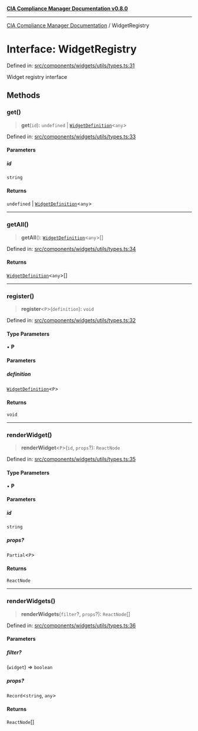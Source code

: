 [**CIA Compliance Manager Documentation v0.8.0**](../README.md)

***

[CIA Compliance Manager Documentation](../globals.md) / WidgetRegistry

# Interface: WidgetRegistry

Defined in: [src/components/widgets/utils/types.ts:31](https://github.com/Hack23/cia-compliance-manager/blob/791b5a1b6e700c8b8480de209374e4cb1086330d/src/components/widgets/utils/types.ts#L31)

Widget registry interface

## Methods

### get()

> **get**(`id`): `undefined` \| [`WidgetDefinition`](WidgetDefinition.md)\<`any`\>

Defined in: [src/components/widgets/utils/types.ts:33](https://github.com/Hack23/cia-compliance-manager/blob/791b5a1b6e700c8b8480de209374e4cb1086330d/src/components/widgets/utils/types.ts#L33)

#### Parameters

##### id

`string`

#### Returns

`undefined` \| [`WidgetDefinition`](WidgetDefinition.md)\<`any`\>

***

### getAll()

> **getAll**(): [`WidgetDefinition`](WidgetDefinition.md)\<`any`\>[]

Defined in: [src/components/widgets/utils/types.ts:34](https://github.com/Hack23/cia-compliance-manager/blob/791b5a1b6e700c8b8480de209374e4cb1086330d/src/components/widgets/utils/types.ts#L34)

#### Returns

[`WidgetDefinition`](WidgetDefinition.md)\<`any`\>[]

***

### register()

> **register**\<`P`\>(`definition`): `void`

Defined in: [src/components/widgets/utils/types.ts:32](https://github.com/Hack23/cia-compliance-manager/blob/791b5a1b6e700c8b8480de209374e4cb1086330d/src/components/widgets/utils/types.ts#L32)

#### Type Parameters

• **P**

#### Parameters

##### definition

[`WidgetDefinition`](WidgetDefinition.md)\<`P`\>

#### Returns

`void`

***

### renderWidget()

> **renderWidget**\<`P`\>(`id`, `props`?): `ReactNode`

Defined in: [src/components/widgets/utils/types.ts:35](https://github.com/Hack23/cia-compliance-manager/blob/791b5a1b6e700c8b8480de209374e4cb1086330d/src/components/widgets/utils/types.ts#L35)

#### Type Parameters

• **P**

#### Parameters

##### id

`string`

##### props?

`Partial`\<`P`\>

#### Returns

`ReactNode`

***

### renderWidgets()

> **renderWidgets**(`filter`?, `props`?): `ReactNode`[]

Defined in: [src/components/widgets/utils/types.ts:36](https://github.com/Hack23/cia-compliance-manager/blob/791b5a1b6e700c8b8480de209374e4cb1086330d/src/components/widgets/utils/types.ts#L36)

#### Parameters

##### filter?

(`widget`) => `boolean`

##### props?

`Record`\<`string`, `any`\>

#### Returns

`ReactNode`[]
